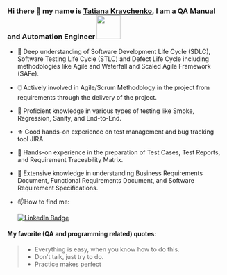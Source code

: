 ### Hi there 👋 my name is [Tatiana Kravchenko](https://www.linkedin.com/in//tati-kravchenko/), I am a QA Manual and Automation Engineer  <img src="https://media.giphy.com/media/WUlplcMpOCEmTGBtBW/giphy.gif" width="55">

 - 🐍 Deep understanding of Software Development Life Cycle (SDLC), Software Testing Life Cycle (STLC) and Defect Life Cycle including methodologies like Agile   and Waterfall and Scaled Agile Framework (SAFe).
 
-  🖱️ Actively involved in Agile/Scrum Methodology in the project from requirements through the delivery of the project.
-  🥇  Proficient knowledge in various types of testing like Smoke, Regression, Sanity, and End-to-End. 
-  ⚜️ Good hands-on experience on test management and bug tracking tool JIRA.
-  📑 Hands-on experience in the preparation of Test Cases, Test Reports, and Requirement Traceability Matrix.
-  🍎 Extensive knowledge in understanding Business Requirements Document, Functional Requirements Document, and Software Requirement Specifications.
                                                                                                                                                                              
- :mailbox:How to find me:<div id="badges">
 
  <a href="https://www.linkedin.com/in/tati-kravchenko/">
  <img src="https://img.shields.io/badge/LinkedIn-blue?style=for-the-badge&logo=linkedin&logoColor=white" alt="LinkedIn Badge"/>
  </a>





#### My favorite (QA and programming related) quotes:
> - Everything is easy, when you know how to do this.  
> - Don't talk, just try to do.
> - Practice makes perfect
